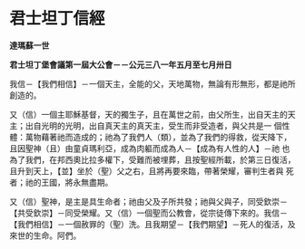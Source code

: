 # 君士坦丁信經


**達瑪蘇一世**

**君士坦丁堡會議第一屆大公會－－公元三八一年五月至七月卅日**





我信－【我們相信】－一個天主，全能的父，天地萬物，無論有形無形，都是祂所創造的。

又（信）一個主耶穌基督，天的獨生子，且在萬世之前，由父所生，出自天主的天主；出自光明的光明，出自真天主的真天主，受生而非受造者，與父共是一
個性體：萬物藉著祂而造成的；祂為了我們人（類），並為了我們的得救，從天降下，且因聖神（且）由童貞瑪利亞，成為肉軀而成為人－【成為有人性的人】－祂
也為了我們，在邦西奧比拉多權下，受難而被埋葬，且按聖經所載，於第三日復活，且升到天上，【並】坐於（聖）父之右，且將再要來臨，帶著榮耀，審判生者與
死者；祂的王國，將永無盡期。

又（信）聖神，是主是具生命者；祂由父及子所共發；祂與父與子，同受欽崇－【共受欽崇】－同受榮耀。又（信）一個聖而公教會，從宗徒傳下來的。我信－【我們相信】－一個赦罪的（聖）洗。且我期望－【我們期望】－死人的復活，及來世的生命。阿們。

